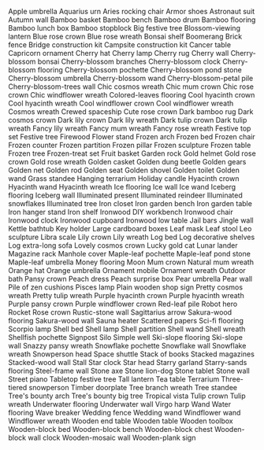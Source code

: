 Apple umbrella
Aquarius urn
Aries rocking chair
Armor shoes
Astronaut suit
Autumn wall
Bamboo basket
Bamboo bench
Bamboo drum
Bamboo flooring
Bamboo lunch box
Bamboo stopblock
Big festive tree
Blossom-viewing lantern
Blue rose crown
Blue rose wreath
Bonsai shelf
Boomerang
Brick fence
Bridge construction kit
Campsite construction kit
Cancer table
Capricorn ornament
Cherry hat
Cherry lamp
Cherry rug
Cherry wall
Cherry-blossom bonsai
Cherry-blossom branches
Cherry-blossom clock
Cherry-blossom flooring
Cherry-blossom pochette
Cherry-blossom pond stone
Cherry-blossom umbrella
Cherry-blossom wand
Cherry-blossom-petal pile
Cherry-blossom-trees wall
Chic cosmos wreath
Chic mum crown
Chic rose crown
Chic windflower wreath
Colored-leaves flooring
Cool hyacinth crown
Cool hyacinth wreath
Cool windflower crown
Cool windflower wreath
Cosmos wreath
Crewed spaceship
Cute rose crown
Dark bamboo rug
Dark cosmos crown
Dark lily crown
Dark lily wreath
Dark tulip crown
Dark tulip wreath
Fancy lily wreath
Fancy mum wreath
Fancy rose wreath
Festive top set
Festive tree
Firewood
Flower stand
Frozen arch
Frozen bed
Frozen chair
Frozen counter
Frozen partition
Frozen pillar
Frozen sculpture
Frozen table
Frozen tree
Frozen-treat set
Fruit basket
Garden rock
Gold helmet
Gold rose crown
Gold rose wreath
Golden casket
Golden dung beetle
Golden gears
Golden net
Golden rod
Golden seat
Golden shovel
Golden toilet
Golden wand
Grass standee
Hanging terrarium
Holiday candle
Hyacinth crown
Hyacinth wand
Hyacinth wreath
Ice flooring
Ice wall
Ice wand
Iceberg flooring
Iceberg wall
Illuminated present
Illuminated reindeer
Illuminated snowflakes
Illuminated tree
Iron closet
Iron garden bench
Iron garden table
Iron hanger stand
Iron shelf
Ironwood DIY workbench
Ironwood chair
Ironwood clock
Ironwood cupboard
Ironwood low table
Jail bars
Jingle wall
Kettle bathtub
Key holder
Large cardboard boxes
Leaf mask
Leaf stool
Leo sculpture
Libra scale
Lily crown
Lily wreath
Log bed
Log decorative shelves
Log extra-long sofa
Lovely cosmos crown
Lucky gold cat
Lunar lander
Magazine rack
Manhole cover
Maple-leaf pochette
Maple-leaf pond stone
Maple-leaf umbrella
Money flooring
Moon
Mum crown
Natural mum wreath
Orange hat
Orange umbrella
Ornament mobile
Ornament wreath
Outdoor bath
Pansy crown
Peach dress
Peach surprise box
Pear umbrella
Pear wall
Pile of zen cushions
Pisces lamp
Plain wooden shop sign
Pretty cosmos wreath
Pretty tulip wreath
Purple hyacinth crown
Purple hyacinth wreath
Purple pansy crown
Purple windflower crown
Red-leaf pile
Robot hero
Rocket
Rose crown
Rustic-stone wall
Sagittarius arrow
Sakura-wood flooring
Sakura-wood wall
Sauna heater
Scattered papers
Sci-fi flooring
Scorpio lamp
Shell bed
Shell lamp
Shell partition
Shell wand
Shell wreath
Shellfish pochette
Signpost
Silo
Simple well
Ski-slope flooring
Ski-slope wall
Snazzy pansy wreath
Snowflake pochette
Snowflake wall
Snowflake wreath
Snowperson head
Space shuttle
Stack of books
Stacked magazines
Stacked-wood wall
Stall
Star clock
Star head
Starry garland
Starry-sands flooring
Steel-frame wall
Stone axe
Stone lion-dog
Stone tablet
Stone wall
Street piano
Tabletop festive tree
Tall lantern
Tea table
Terrarium
Three-tiered snowperson
Timber doorplate
Tree branch wreath
Tree standee
Tree's bounty arch
Tree's bounty big tree
Tropical vista
Tulip crown
Tulip wreath
Underwater flooring
Underwater wall
Virgo harp
Wand
Water flooring
Wave breaker
Wedding fence
Wedding wand
Windflower wand
Windflower wreath
Wooden end table
Wooden table
Wooden toolbox
Wooden-block bed
Wooden-block bench
Wooden-block chest
Wooden-block wall clock
Wooden-mosaic wall
Wooden-plank sign
